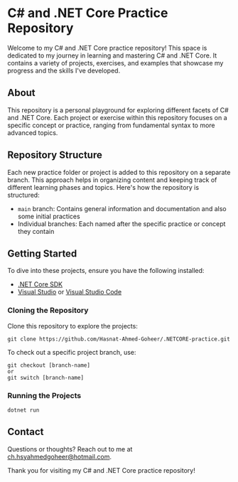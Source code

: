 # C# and .NET Core Practice Repository

Welcome to my C# and .NET Core practice repository! This space is dedicated to my journey in learning and mastering C# and .NET Core. It contains a variety of projects, exercises, and examples that showcase my progress and the skills I've developed.

## About

This repository is a personal playground for exploring different facets of C# and .NET Core. Each project or exercise within this repository focuses on a specific concept or practice, ranging from fundamental syntax to more advanced topics.

## Repository Structure

Each new practice folder or project is added to this repository on a separate branch. This approach helps in organizing content and keeping track of different learning phases and topics. Here's how the repository is structured:

- `main` branch: Contains general information and documentation and also some initial practices 
- Individual branches: Each named after the specific practice or concept they contain

## Getting Started

To dive into these projects, ensure you have the following installed:
- [.NET Core SDK](https://dotnet.microsoft.com/download)
- [Visual Studio](https://visualstudio.microsoft.com/) or [Visual Studio Code](https://code.visualstudio.com/)

### Cloning the Repository

Clone this repository to explore the projects:

```
git clone https://github.com/Hasnat-Ahmed-Goheer/.NETCORE-practice.git
```
To check out a specific project branch, use:
```
git checkout [branch-name]
or
git switch [branch-name]
```
### Running the Projects
```
dotnet run
```

## Contact

Questions or thoughts? Reach out to me at [ch.hsyahmedgoheer@hotmail.com](mailto:ch.hsyahmedgoheer@hotmail.com).

Thank you for visiting my C# and .NET Core practice repository!
